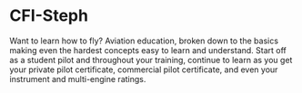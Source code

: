 # CFI-Steph
Want to learn how to fly? Aviation education, broken down to the basics making even the hardest concepts easy to learn and understand. Start off as a student pilot and throughout your training, continue to learn as you get your private pilot certificate, commercial pilot certificate, and even your instrument and multi-engine ratings.
